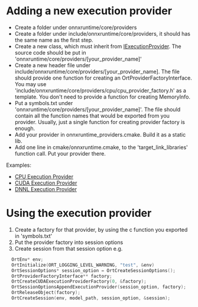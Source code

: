 # Adding a new execution provider

* Create a folder under onnxruntime/core/providers
* Create a folder under include/onnxruntime/core/providers, it should has the same name as the first step.
* Create a new class, which must inherit from [IExecutionProvider](../include/onnxruntime/core/framework/execution_provider.h). The source code should be put in 'onnxruntime/core/providers/[your_provider_name]'
* Create a new header file under include/onnxruntime/core/providers/[your_provider_name]. The file should provide one function for creating an OrtProviderFactoryInterface. You may use 'include/onnxruntime/core/providers/cpu/cpu_provider_factory.h' as a template. You don't need to provide a function for creating MemoryInfo.
* Put a symbols.txt under 'onnxruntime/core/providers/[your_provider_name]'. The file should contain all the function names that would be exported from you provider. Usually, just a single function for creating provider factory is enough.
* Add your provider in onnxruntime_providers.cmake. Build it as a static lib.      
* Add one line in cmake/onnxruntime.cmake, to the 'target_link_libraries' function call. Put your provider there.


Examples:     

 * [CPU Execution
       Provider](../onnxruntime/core/providers/cpu/cpu_execution_provider.h)               
 * [CUDA Execution
       Provider](../onnxruntime/core/providers/cuda/cuda_execution_provider.h)               
 * [DNNL Execution
       Provider](../onnxruntime/core/providers/dnnl/dnnl_execution_provider.h)               


# Using the execution provider
1. Create a factory for that provider, by using the c function you exported in 'symbols.txt'
2. Put the provider factory into session options
3. Create session from that session option
e.g.

```c
  OrtEnv* env;
  OrtInitialize(ORT_LOGGING_LEVEL_WARNING, "test", &env)
  OrtSessionOptions* session_option = OrtCreateSessionOptions();
  OrtProviderFactoryInterface** factory;
  OrtCreateCUDAExecutionProviderFactory(0, &factory);
  OrtSessionOptionsAppendExecutionProvider(session_option, factory);
  OrtReleaseObject(factory);
  OrtCreateSession(env, model_path, session_option, &session);
```
